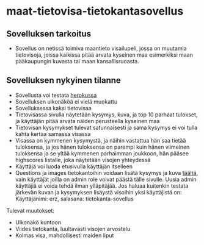 # maat-tietovisa-tietokantasovellus

## Sovelluksen tarkoitus

- Sovellus on netissä toimiva maantieto visailupeli, jossa on muutamia tietovisoja, joissa kaikissa pitää arvata kyseinen maa esimerkiksi maan pääkaupungin kuvasta tai maan kansallisruoasta.

## Sovelluksen nykyinen tilanne

- Sovellusta voi testata [herokussa](https://maat-tietovisa.herokuapp.com/)
- Sovelluksen ulkonäköä ei vielä muokattu
- Sovelluksessa kaksi tietovisaa
- Tietovisassa sivulla näytetään kysymys, kuva, ja top 10 parhaat tulokset, ja käyttäjän pitää arvata näiden perusteella kyseinen maa
- Tietovisan kysymykset tulevat satunnaisesti ja sama kysymys ei voi tulla kahta kertaa samassa visassa
- Visassa on kymmenen kysymystä, ja näihin vastattua hän saa tietää tuloksensa, ja jos hänen tuloksensa on parempi kuin hänen viimeinen tuloksensa ja se yltää kymmenen parhaimman joukkoon, hän pääsee highscores listalle, joka näytetään visojen yhteydessä
- Käyttäjä voi luoda etusivulla käyttäjän itselleen
- Questions ja images tietokantoihin voidaan lisätä kysymys ja kuva [täältä](https://maat-tietovisa.herokuapp.com/form), vain käyttäjät joilla on admin role voivat päästä tälle sivulle. Uusia admin käyttäjiä ei voida tehdä ilman ylläpitäjää. Jos haluaa kuitenkin testata järkevän kuvan ja kysymyksen lisäystä visoihin yksi käyttäjistä on: Käyttäjänimi: erz, salasana: tietokanta-sovellus

Tulevat muutokset:
- Ulkonäkö kuntoon
- Viides tietokanta, luultavasti visojen arvostelu
- Kolmas visa, mahdollisesti maiden liput
